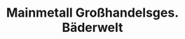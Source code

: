---
title: "Mainmetall Großhandelsges. Bäderwelt"
url: /linden/mainmetall-grosshandelsges-baederwelt/
shop: Badezimmer
---